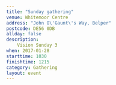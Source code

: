 ```yaml
---
title: "Sunday gathering"
venue: Whitemoor Centre
address: "John O\'Gaunt\'s Way, Belper"
postcode: DE56 0DB
allday: false
description: 
    Vision Sunday 3
when: 2017-01-28
starttime: 1030
finishtime: 1215
category: Gathering
layout: event
---
```

